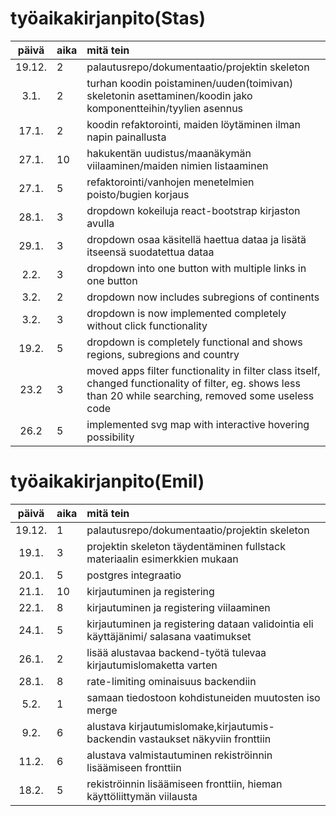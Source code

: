 # työaikakirjanpito(Stas)

| päivä | aika | mitä tein  |
| :----:|:-----| :-----|
| 19.12. | 2    | palautusrepo/dokumentaatio/projektin skeleton |
| 3.1. | 2    | turhan koodin poistaminen/uuden(toimivan) skeletonin asettaminen/koodin jako komponentteihin/tyylien asennus |
|17.1.|2  | koodin refaktorointi, maiden löytäminen ilman napin painallusta
|27.1.|10 | hakukentän uudistus/maanäkymän viilaaminen/maiden nimien listaaminen
|27.1.| 5 | refaktorointi/vanhojen menetelmien poisto/bugien korjaus
|28.1.| 3 | dropdown kokeiluja react-bootstrap kirjaston avulla
|29.1.| 3 | dropdown osaa käsitellä haettua dataa ja lisätä itseensä suodatettua dataa
|2.2.| 3 | dropdown into one button with multiple links in one button
|3.2.| 2 | dropdown now includes subregions of continents
|3.2.|3| dropdown is now implemented completely without click functionality
|19.2.|5| dropdown is completely functional and shows regions, subregions and country
|23.2|3| moved apps filter functionality in filter class itself, changed functionality of filter, eg. shows less than 20 while searching, removed some useless code
|26.2|5| implemented svg map with interactive hovering possibility
# työaikakirjanpito(Emil)

| päivä | aika | mitä tein  |
| :----:|:-----| :-----|
| 19.12. | 1    | palautusrepo/dokumentaatio/projektin skeleton |
| 19.1. | 3    | projektin skeleton täydentäminen fullstack materiaalin esimerkkien mukaan|
| 20.1. | 5    | postgres integraatio |
| 21.1. | 10    | kirjautuminen ja registering |
| 22.1. | 8   | kirjautuminen ja registering viilaaminen |
| 24.1. | 5   | kirjautuminen ja registering dataan validointia eli käyttäjänimi/ salasana vaatimukset|
| 26.1. | 2   | lisää alustavaa backend-työtä tulevaa kirjautumislomaketta varten|
| 28.1. | 8   | rate-limiting ominaisuus backendiin|
| 5.2. | 1   | samaan tiedostoon kohdistuneiden muutosten iso merge|
| 9.2. | 6   | alustava kirjautumislomake,kirjautumis-backendin vastaukset näkyviin fronttiin|
| 11.2. | 6   | alustava valmistautuminen rekiströinnin lisäämiseen fronttiin|
| 18.2. | 5   | rekiströinnin lisäämiseen fronttiin, hieman käyttöliittymän viilausta|

